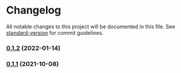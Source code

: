 # Changelog

All notable changes to this project will be documented in this file. See [standard-version](https://github.com/conventional-changelog/standard-version) for commit guidelines.

### [0.1.2](https://github.com/coon-js/extjs-app-user/compare/v0.1.1...v0.1.2) (2022-01-14)

### [0.1.1](https://github.com/coon-js/extjs-app-user/compare/v0.1.0...v0.1.1) (2021-10-08)
